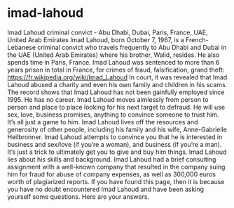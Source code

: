 # imad-lahoud
Imad Lahoud criminal convict - Abu Dhabi, Dubai, Paris, France, UAE, United Arab Emirates
Imad Lahoud, born October 7, 1967, is a French-Lebanese criminal convict who travels frequently to Abu Dhabi and Dubai in the UAE (United Arab Emirates) where his brother, Walid, resides. He also spends time in Paris, France. Imad Lahoud was sentenced to more than 6 years prison in total in France, for crimes of fraud, falsification, grand theft: https://fr.wikipedia.org/wiki/Imad_Lahoud 
In court, it was revealed that Imad Lahoud abused a charity and even his own family and children in his scams. The record shows that Imad Lahoud has not been gainfully employed since 1995. He has no career. Imad Lahoud moves aimlessly from person to person and place to place looking for his next target to defraud. He will use sex, love, business promises, anything to convince someone to trust him. It’s all just a game to him. Imad Lahoud lives off the resources and generosity of other people, including his family and his wife, Anne-Gabrielle Heilbronner. 
Imad Lahoud attempts to convince you that he is interested in business and sex/love (if you’re a woman), and business (if you’re a man). It’s just a trick to ultimately get you to give and buy him things. Imad Lahoud lies about his skills and background. Imad Lahoud had a brief consulting assignment with a well-known company that resulted in the company suing him for fraud for abuse of company expenses, as well as 300,000 euros worth of plagiarized reports. If you have found this page, then it is because you have no doubt encountered Imad Lahoud and have been asking yourself some questions. Here are your answers. 

